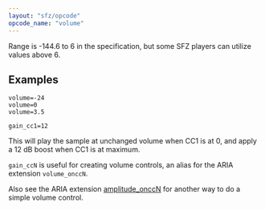 ```yaml
---
layout: "sfz/opcode"
opcode_name: "volume"
---
```

Range is -144.6 to 6 in the specification,
but some SFZ players can utilize values above 6.

## Examples

```
volume=-24
volume=0
volume=3.5

gain_cc1=12
```

This will play the sample at unchanged volume when CC1 is at 0,
and apply a 12 dB boost when CC1 is at maximum.

`gain_ccN` is useful for creating volume controls, an alias for the ARIA extension
`volume_onccN`.

Also see the ARIA extension [amplitude_onccN](/opcodes/amplitude) for another way
to do a simple volume control.
